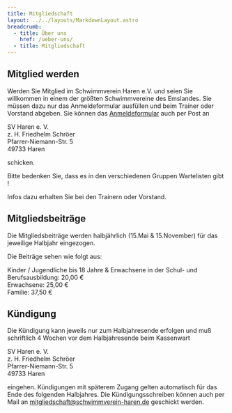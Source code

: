 ```yaml
---
title: Mitgliedschaft
layout: ../../layouts/MarkdownLayout.astro
breadcrumb:
  - title: Über uns
    href: /ueber-uns/
  - title: Mitgliedschaft
---
```

## Mitglied werden
Werden Sie Mitglied im Schwimmverein Haren e.V. und seien Sie willkommen in einem der größten Schwimmvereine des Emslandes. Sie müssen dazu nur das Anmeldeformular ausfüllen und beim Trainer oder Vorstand abgeben. Sie können das [Anmeldeformular](/downloads/anmeldeformular_sv_haren_4.1.pdf) auch per Post an

SV Haren e. V.<br>
z. H. Friedhelm Schröer<br>
Pfarrer-Niemann-Str. 5<br>
49733 Haren<br>

schicken.

Bitte bedenken Sie, dass es in den verschiedenen Gruppen Wartelisten gibt !

Infos dazu erhalten Sie bei den Trainern oder Vorstand.

## Mitgliedsbeiträge
Die Mitgliedsbeiträge werden halbjährlich (15.Mai & 15.November) für das jeweilige Halbjahr eingezogen.

Die Beiträge sehen wie folgt aus:

Kinder / Jugendliche bis 18 Jahre & Erwachsene in der Schul- und Berufsausbildung: 20,00 €<br>
Erwachsene: 25,00 €<br>
Familie: 37,50 €<br>

## Kündigung
Die Kündigung kann jeweils nur zum Halbjahresende erfolgen und muß schriftlich 4 Wochen vor dem Halbjahresende beim Kassenwart

SV Haren e. V.<br>
z. H. Friedhelm Schröer<br>
Pfarrer-Niemann-Str. 5<br>
49733 Haren<br>

eingehen. Kündigungen mit späterem Zugang gelten automatisch für das Ende des folgenden Halbjahres. Die Kündigungsschreiben können auch per Mail an mitgliedschaft@schwimmverein-haren.de geschickt werden.